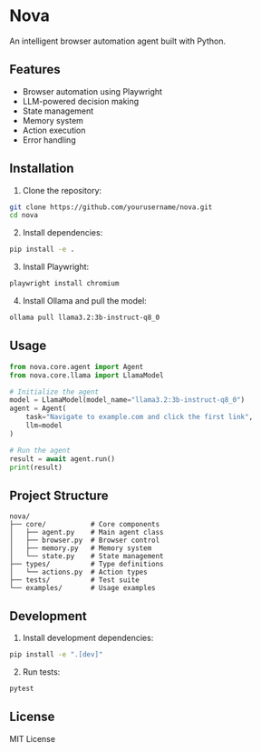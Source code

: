 # Nova

An intelligent browser automation agent built with Python.

## Features

- Browser automation using Playwright
- LLM-powered decision making
- State management
- Memory system
- Action execution
- Error handling

## Installation

1. Clone the repository:
```bash
git clone https://github.com/yourusername/nova.git
cd nova
```

2. Install dependencies:
```bash
pip install -e .
```

3. Install Playwright:
```bash
playwright install chromium
```

4. Install Ollama and pull the model:
```bash
ollama pull llama3.2:3b-instruct-q8_0
```

## Usage

```python
from nova.core.agent import Agent
from nova.core.llama import LlamaModel

# Initialize the agent
model = LlamaModel(model_name="llama3.2:3b-instruct-q8_0")
agent = Agent(
    task="Navigate to example.com and click the first link",
    llm=model
)

# Run the agent
result = await agent.run()
print(result)
```

## Project Structure

```
nova/
├── core/           # Core components
│   ├── agent.py    # Main agent class
│   ├── browser.py  # Browser control
│   ├── memory.py   # Memory system
│   └── state.py    # State management
├── types/          # Type definitions
│   └── actions.py  # Action types
├── tests/          # Test suite
└── examples/       # Usage examples
```

## Development

1. Install development dependencies:
```bash
pip install -e ".[dev]"
```

2. Run tests:
```bash
pytest
```

## License

MIT License 